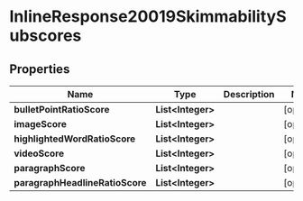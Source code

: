 

# InlineResponse20019SkimmabilitySubscores


## Properties

Name | Type | Description | Notes
------------ | ------------- | ------------- | -------------
**bulletPointRatioScore** | **List&lt;Integer&gt;** |  |  [optional]
**imageScore** | **List&lt;Integer&gt;** |  |  [optional]
**highlightedWordRatioScore** | **List&lt;Integer&gt;** |  |  [optional]
**videoScore** | **List&lt;Integer&gt;** |  |  [optional]
**paragraphScore** | **List&lt;Integer&gt;** |  |  [optional]
**paragraphHeadlineRatioScore** | **List&lt;Integer&gt;** |  |  [optional]



